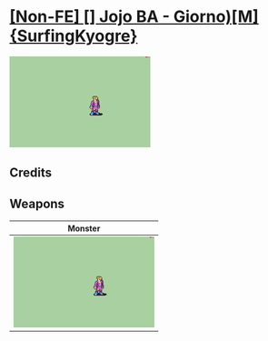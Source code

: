 # [\[Non-FE\] \[\] Jojo BA - Giorno\)\[M\]{SurfingKyogre}](./)

<img src="./8.%20Monster/Monster_000.png" alt="[Non-FE] [] Jojo BA - Giorno)[M]{SurfingKyogre} standing" />

## Credits



## Weapons


|Monster |
|  :---: |
| <img alt="Monster animation" src="./8.%20Monster/Monster.gif" /> |
